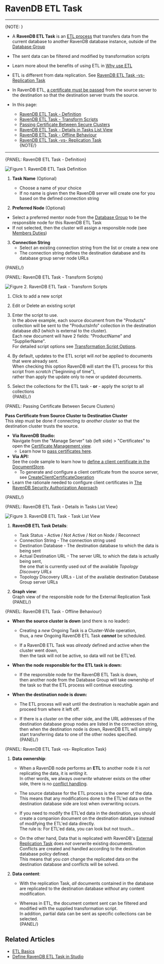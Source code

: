 ﻿# RavenDB ETL Task
---

{NOTE: }

* A **RavenDB ETL Task** is an [ETL process](../../../../server/ongoing-tasks/etl/basics#basics) 
  that transfers data from the current database to another RavenDB database instance, 
  outside of the [Database Group](../../../../studio/database/settings/manage-database-group)  

* The sent data can be filtered and modified by transformation scripts  

* Learn more about the benefits of using ETL in [Why use ETL](../../../../server/ongoing-tasks/etl/basics#why-use-etl)  

* ETL is different from data replication. See [RavenDB ETL Task -vs- Replication Task](../../../../studio/database/tasks/ongoing-tasks/ravendb-etl-task#ravendb-etl-task--vs--replication-task)  

* In RavenDB ETL, [a certificate must be passed](../../../../studio/database/tasks/ongoing-tasks/ravendb-etl-task#passing-certificate-between-secure-clusters) 
  from the source server to the destination so that the destination server trusts the source.  

* In this page:  
  * [RavenDB ETL Task - Definition](../../../../studio/database/tasks/ongoing-tasks/ravendb-etl-task#ravendb-etl-task---definition)  
  * [RavenDB ETL Task - Transform Scripts](../../../../studio/database/tasks/ongoing-tasks/ravendb-etl-task#ravendb-etl-task---transform-scripts)  
  * [Passing Certificate Between Secure Clusters](../../../../studio/database/tasks/ongoing-tasks/ravendb-etl-task#passing-certificate-between-secure-clusters)  
  * [RavenDB ETL Task - Details in Tasks List View](../../../../studio/database/tasks/ongoing-tasks/ravendb-etl-task#ravendb-etl-task---details-in-tasks-list-view)  
  * [RavenDB ETL Task - Offline Behaviour](../../../../studio/database/tasks/ongoing-tasks/ravendb-etl-task#ravendb-etl-task---offline-behaviour)  
  * [RavenDB ETL Task -vs- Replication Task](../../../../studio/database/tasks/ongoing-tasks/ravendb-etl-task#ravendb-etl-task--vs--replication-task)  
{NOTE/}

---

{PANEL: RavenDB ETL Task - Definition}

![Figure 1. RavenDB ETL Task Definition](images/ravendb-etl-task-1.png "Create New RavenDB ETL Task")

1. **Task Name** (Optional)  
   * Choose a name of your choice  
   * If no name is given then the RavenDB server will create one for you based on the defined connection string  

2. **Preferred Node** (Optional)  
  * Select a preferred mentor node from the [Database Group](../../../../studio/database/settings/manage-database-group) to be the responsible node for this RavenDB ETL Task  
  * If not selected, then the cluster will assign a responsible node (see [Members Duties](../../../../studio/database/settings/manage-database-group#database-group-topology---members-duties))  

3. **Connection String**  
   * Select an existing connection string from the list or create a new one  
   * The connection string defines the destination database and its database group server node URLs  

{PANEL/}

{PANEL: RavenDB ETL Task - Transform Scripts}

![Figure 2. RavenDB ETL Task - Transform Scripts](images/ravendb-etl-task-2.png "RavenDB ETL Task - Transform Scripts")

1. Click to add a new script  

2. Edit or Delete an existing script  

3. Enter the script to use.  
   In the above example, each source document from the "Products" collection will be sent to the "ProductsInfo" collection in the destination database *db3* 
   (which is external to the cluster).  
   Each new document will have 2 fields: "ProductName" and "SupplierName".  
   For detailed script options see [Transformation Script Options](../../../../server/ongoing-tasks/etl/raven#transformation-script-options).  

4. By default, updates to the ETL script will _not_ be applied to documents that were already sent.  
   When checking this option RavenDB will start the ETL process for this script from _scratch_ ("beginning of time"),  
   rather than apply the update only to new or updated documents.  

5. Select the collections for the ETL task - **or** - apply the script to all collections  
{PANEL/}

{PANEL: Passing Certificate Between Secure Clusters}

**Pass Certificate from Source Cluster to Destination Cluster**  
  This step must be done if connecting *to another cluster* so that the destination cluster trusts the source.  

  * **Via RavenDB Studio:**  
  Navigate from the "Manage Server" tab (left side) > "Certificates" to open the [Certificate Management view](../../../../server/security/authentication/certificate-management#studio-certificates-management-view).  
     - Learn how to [pass certificates here](../../../../server/security/authentication/certificate-management#enabling-communication-between-servers:-importing-and-exporting-certificates).  
  * **Via API:**  
  See the code sample to learn how to [define a client certificate in the DocumentStore](../../../../client-api/creating-document-store).  
     - To generate and configure a client certificate from the source server, see [CreateClientCertificateOperation](../../../../client-api/operations/server-wide/certificates/create-client-certificate)
* Learn the rationale needed to configure client certificates in [The RavenDB Security Authorization Approach](../../../../server/security/authentication/certificate-management#the-ravendb-security-authorization-approach)


{PANEL/}

{PANEL: RavenDB ETL Task - Details in Tasks List View}

![Figure 3. RavenDB ETL Task - Task List View](images/ravendb-etl-task-3.png "Tasks List View Details")

1. **RavenDB ETL Task Details**:
   *  Task Status - Active / Not Active / Not on Node / Reconnect  
   *  Connection String - The connection string used  
   *  Destination Database - The destination database to which the data is being sent  
   *  Actual Destination URL - The server URL to which the data is actually being sent,  
      the one that is currently used out of the available _Topology Discovery URLs_  
   *  Topology Discovery URLs - List of the available destination Database Group server URLs  

2. **Graph view**:  
   Graph view of the responsible node for the External Replication Task  
{PANEL/}

{PANEL: RavenDB ETL Task - Offline Behaviour}

* **When the source cluster is down** (and there is no leader):  

  * Creating a _new_ Ongoing Task is a Cluster-Wide operation,  
    thus, a new Ongoing RavenDB ETL Task ***cannot*** be scheduled.  

  * If a RavenDB ETL Task was _already_ defined and active when the cluster went down,  
    then the task will not be active, so data will not be ETL'ed.  

* **When the node responsible for the ETL task is down:**  

  * If the responsible node for the RavenDB ETL Task is down,  
    then another node from the Database Group will take ownership of the task so that the ETL process will continue executing.  

* **When the destination node is down:**  

  * The ETL process will wait until the destination is reachable again and proceed from where it left off.  

  * If there is a cluster on the other side, and the URL addresses of the destination database group nodes are listed in the connection string, 
    then when the destination node is down, RavenDB ETL will simply start transferring data to one of the other nodes specified.  
{PANEL/}

{PANEL: RavenDB ETL Task -vs- Replication Task}

1. **Data ownership**:  

    * When a RavenDB node performs an **ETL** to another node it is _not_ replicating the data, it is _writing_ it.  
      In other words, we always _overwrite_ whatever exists on the other side, there is no [conflict handling](../../../../studio/database/settings/conflict-resolution).  

    * The source database for the ETL process is the owner of the data.  
      This means that any modifications done to the ETL'ed data on the destination database side are lost when overwriting occurs.  

    * If you need to modify the ETL'ed data in the destination, you should create a companion document on the destination database instead of modifying the ETL'ed data directly.  
      The rule is: For ETL'ed data, you can look but not touch...  

    * On the other hand, Data that is replicated with RavenDB's [External Replication Task](../../../../studio/database/tasks/ongoing-tasks/external-replication-task) does _not_ overwrite existing documents.  
      Conflicts are created and handled according to the destination database policy defined.  
      This means that you _can_ change the replicated data on the destination database and conflicts will be solved.  

2. **Data content**:  

    * With the replication Task, _all_ documents contained in the database are replicated to the destination database _without_ any content modification.  

    * Whereas in ETL, the document content sent can be filtered and modified with the supplied transformation script.  
      In addition, partial data can be sent as specific collections can be selected.  
{PANEL/}

## Related Articles

- [ETL Basics](../../../../server/ongoing-tasks/etl/raven)  
- [Define RavenDB ETL Task in Studio](../../../../studio/database/tasks/ongoing-tasks/ravendb-etl-task)  
